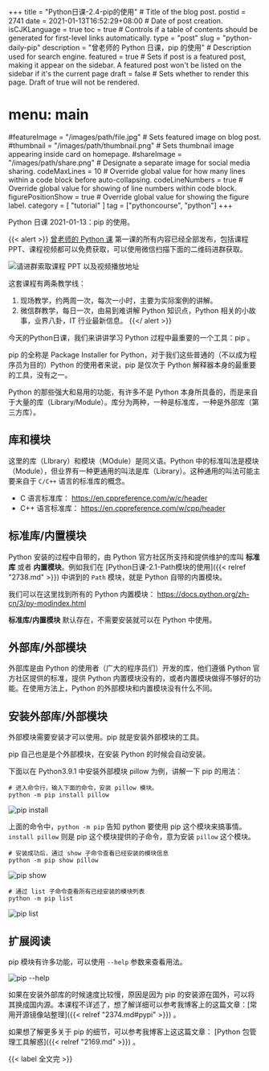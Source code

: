 +++
title = "Python日课-2.4-pip的使用" # Title of the blog post.
postid = 2741
date = 2021-01-13T16:52:29+08:00 # Date of post creation.
isCJKLanguage = true
toc = true # Controls if a table of contents should be generated for first-level links automatically.
type = "post"
slug = "python-daily-pip"
description = "曾老师的 Python 日课，pip 的使用" # Description used for search engine.
featured = true # Sets if post is a featured post, making it appear on the sidebar. A featured post won't be listed on the sidebar if it's the current page
draft = false # Sets whether to render this page. Draft of true will not be rendered.
# menu: main
#featureImage = "/images/path/file.jpg" # Sets featured image on blog post.
#thumbnail = "/images/path/thumbnail.png" # Sets thumbnail image appearing inside card on homepage.
#shareImage = "/images/path/share.png" # Designate a separate image for social media sharing.
codeMaxLines = 10 # Override global value for how many lines within a code block before auto-collapsing.
codeLineNumbers = true # Override global value for showing of line numbers within code block.
figurePositionShow = true # Override global value for showing the figure label.
category = [ "tutorial" ]
tag = ["pythoncourse", "python"]
+++

Python 日课 2021-01-13：pip 的使用。 <!--more-->

{{< alert >}}
[曾老师的 Python 课](/tag/pythoncourse/) 第一课的所有内容已经全部发布，包括课程 PPT、课程视频都可以免费获取，可以使用微信扫描下面的二维码进群获取。

![请进群索取课程 PPT 以及视频播放地址](/uploads/2021/01/qrcode-python-course1.png)

这套课程有两条教学线：

1. 现场教学，约两周一次，每次一小时，主要为实际案例的讲解。
2. 微信群教学，每日一次，由易到难讲解 Python 知识点，Python 相关的小故事，业界八卦，IT 行业最新信息。
{{</ alert >}}

今天的Python日课，我们来讲讲学习 Python 过程中最重要的一个工具：pip 。

pip  的全称是 Package Installer for Python，对于我们这些普通的（不以成为程序员为目的）Python 的使用者来说，pip 是仅次于 Python 解释器本身的最重要的工具，没有之一。

Python 的那些强大和易用的功能，有许多不是 Python 本身所具备的，而是来自于大量的库（Library/Module）。库分为两种，一种是标准库，一种是外部库（第三方库）。

## 库和模块

这里的库（LIbrary）和模块（MOdule）是同义语。Python 中的标准叫法是模块（Module），但业界有一种更通用的叫法是库（Library）。这种通用的叫法可能主要来自于 `C/C++` 语言的标准库的概念。

- C 语言标准库： https://en.cppreference.com/w/c/header
- C++ 语言标准库： https://en.cppreference.com/w/cpp/header

## 标准库/内置模块

Python 安装的过程中自带的，由 Python 官方社区所支持和提供维护的库叫 **标准库** 或者 **内置模块**。例如我们在 [Python日课-2.1-Path模块的使用]({{< relref "2738.md" >}}) 中讲到的 `Path` 模块，就是 Python 自带的内置模块。

我们可以在这里找到所有的 Python 内置模块： <https://docs.python.org/zh-cn/3/py-modindex.html>

**标准库/内置模块** 默认存在，不需要安装就可以在 Python 中使用。

## 外部库/外部模块

外部库是由 Python 的使用者（广大的程序员们）开发的库，他们遵循 Python 官方社区提供的标准，提供 Python 内置模块没有的，或者内置模块做得不够好的功能。在使用方法上，Python 的外部模块和内置模块没有什么不同。

## 安装外部库/外部模块

外部模块需要安装才可以使用。pip 就是安装外部模块的工具。

pip 自己也是是个外部模块，在安装 Python 的时候会自动安装。

下面以在 Python3.9.1 中安装外部模块 pillow 为例，讲解一下 pip 的用法：

``` shell
# 进入命令行，输入下面的命令，安装 pillow 模块。
python -m pip install pillow
```

![pip install](/uploads/2021/01/python-daily-2-4a.png)

上面的命令中，`python -m pip` 告知 python 要使用 pip 这个模块来搞事情。`install pillow` 则是 pip 这个模块提供的子命令，意为安装 `pillow` 这个模块。

``` shell
# 安装成功后，通过 show 子命令查看已经安装的模块信息
python -m pip show pillow
```

![pip show](/uploads/2021/01/python-daily-2-4b.png)

``` shell
# 通过 list 子命令查看所有已经安装的模块列表
python -m pip list
```

![pip list](/uploads/2021/01/python-daily-2-4c.png)

## 扩展阅读

pip 模块有许多功能，可以使用 `--help` 参数来查看用法。

![pip --help](/uploads/2021/01/python-daily-2-4d.png)

如果在安装外部库的时候速度比较慢，原因是因为 pip 的安装源在国外，可以将其换成国内源。本课程不详述了，想了解详细可以参考我博客上的这篇文章：[常用开源镜像站整理]({{< relref "2374.md#pypi" >}}) 。

如果想了解更多关于 pip 的细节，可以参考我博客上这这篇文章： [Python 包管理工具解惑]({{< relref "2169.md" >}}) 。

{{< label 全文完 >}}